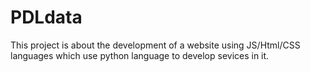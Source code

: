 # PDLdata

This project is about the development of a website using JS/Html/CSS languages which use python language to develop sevices in it.
